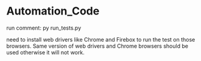 # Automation_Code
run comment: py run_tests.py

need to install web drivers like Chrome and Firebox to run the test on those browsers.
Same version of web drivers and Chrome browsers should be used otherwise it will not work.
